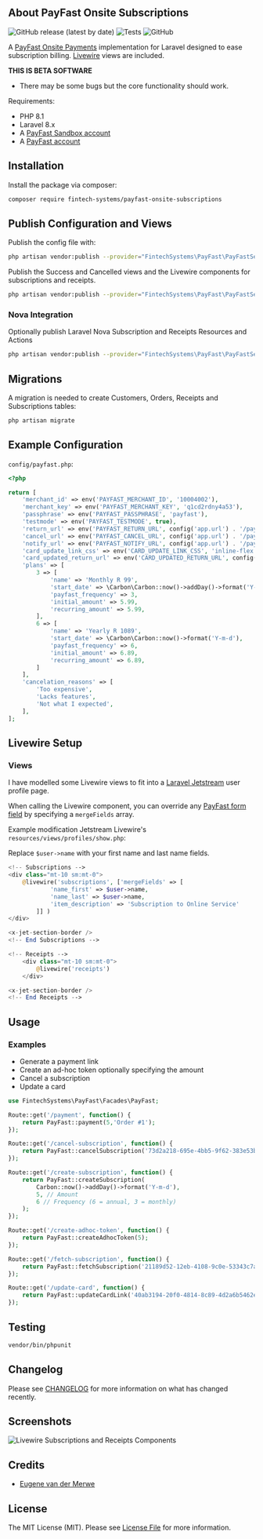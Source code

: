 ## About PayFast Onsite Subscriptions
![GitHub release (latest by date)](https://img.shields.io/github/v/release/fintech-systems/payfast-onsite-subscriptions) ![Tests](https://github.com/fintechsystems/payfast-onsite-subscriptions/actions/workflows/tests.yml/badge.svg)
 ![GitHub](https://img.shields.io/github/license/fintech-systems/payfast-onsite-subscriptions)

A [PayFast Onsite Payments](https://developers.payfast.co.za/docs#onsite_payments) implementation for Laravel designed to ease subscription billing. [Livewire](https://laravel-livewire.com/) views are included.

**THIS IS BETA SOFTWARE**

- There may be some bugs but the core functionality should work.

Requirements:

- PHP 8.1
- Laravel 8.x
- A [PayFast Sandbox account](https://sandbox.payfast.co.za/)
- A [PayFast account](https://www.payfast.co.za/registration)

## Installation

Install the package via composer:

```bash
composer require fintech-systems/payfast-onsite-subscriptions
```

## Publish Configuration and Views

Publish the config file with:
```bash
php artisan vendor:publish --provider="FintechSystems\PayFast\PayFastServiceProvider" --tag="config"
```

Publish the Success and Cancelled views and the Livewire components for subscriptions and receipts.

```bash
php artisan vendor:publish --provider="FintechSystems\PayFast\PayFastServiceProvider" --tag="views"
```

### Nova Integration

Optionally publish Laravel Nova Subscription and Receipts Resources and Actions

```bash
php artisan vendor:publish --provider="FintechSystems\PayFast\PayFastServiceProvider" --tag="nova-resources"
```

## Migrations

A migration is needed to create Customers, Orders, Receipts and Subscriptions tables:

```bash
php artisan migrate
```

## Example Configuration

`config/payfast.php`:

```php
<?php

return [
    'merchant_id' => env('PAYFAST_MERCHANT_ID', '10004002'),
    'merchant_key' => env('PAYFAST_MERCHANT_KEY', 'q1cd2rdny4a53'),
    'passphrase' => env('PAYFAST_PASSPHRASE', 'payfast'),
    'testmode' => env('PAYFAST_TESTMODE', true),        
    'return_url' => env('PAYFAST_RETURN_URL', config('app.url') . '/payfast/return'),
    'cancel_url' => env('PAYFAST_CANCEL_URL', config('app.url') . '/payfast/cancel'),
    'notify_url' => env('PAYFAST_NOTIFY_URL', config('app.url') . '/payfast/notify'),
    'card_update_link_css' => env('CARD_UPDATE_LINK_CSS', 'inline-flex items-center px-4 py-2 bg-gray-800 border border-transparent rounded-md font-semibold text-xs text-white uppercase tracking-widest hover:bg-gray-700 active:bg-gray-900 focus:outline-none focus:border-gray-900 focus:ring focus:ring-gray-300 disabled:opacity-25 transition'),
    'card_updated_return_url' => env('CARD_UPDATED_RETURN_URL', config('app.url') . '/user/profile'),
    'plans' => [
        3 => [
            'name' => 'Monthly R 99',
            'start_date' => \Carbon\Carbon::now()->addDay()->format('Y-m-d'),
            'payfast_frequency' => 3,
            'initial_amount' => 5.99,
            'recurring_amount' => 5.99,
        ],
        6 => [
            'name' => 'Yearly R 1089',
            'start_date' => \Carbon\Carbon::now()->format('Y-m-d'),
            'payfast_frequency' => 6,
            'initial_amount' => 6.89,
            'recurring_amount' => 6.89,
        ]
    ],
    'cancelation_reasons' => [
        'Too expensive',
        'Lacks features',
        'Not what I expected',
    ],
];
```

## Livewire Setup

### Views

I have modelled some Livewire views to fit into a [Laravel Jetstream](https://jetstream.laravel.com) user profile page.

When calling the Livewire component, you can override any [PayFast form field](https://developers.payfast.co.za/docs#step_1_form_fields) by specifying a `mergeFields` array.

Example modification Jetstream Livewire's `resources/views/profiles/show.php`:

Replace `$user->name` with your first name and last name fields.

```php
<!-- Subscriptions -->
<div class="mt-10 sm:mt-0">    
    @livewire('subscriptions', ['mergeFields' => [
            'name_first' => $user->name,
            'name_last' => $user->name,
            'item_description' => 'Subscription to Online Service'
        ]] )        
</div>

<x-jet-section-border />
<!-- End Subscriptions -->

<!-- Receipts -->
    <div class="mt-10 sm:mt-0">
        @livewire('receipts')
    </div>

<x-jet-section-border />
<!-- End Receipts -->
```

## Usage

### Examples

- Generate a payment link
- Create an ad-hoc token optionally specifying the amount
- Cancel a subscription
- Update a card

```php
use FintechSystems\PayFast\Facades\PayFast;

Route::get('/payment', function() {
    return PayFast::payment(5,'Order #1');
});

Route::get('/cancel-subscription', function() {
    return PayFast::cancelSubscription('73d2a218-695e-4bb5-9f62-383e53bef68f');
});

Route::get('/create-subscription', function() {
    return PayFast::createSubscription(
        Carbon::now()->addDay()->format('Y-m-d'),
        5, // Amount
        6 // Frequency (6 = annual, 3 = monthly)
    );
});

Route::get('/create-adhoc-token', function() {
    return PayFast::createAdhocToken(5);
});

Route::get('/fetch-subscription', function() {
    return PayFast::fetchSubscription('21189d52-12eb-4108-9c0e-53343c7ac692');
});

Route::get('/update-card', function() {
    return PayFast::updateCardLink('40ab3194-20f0-4814-8c89-4d2a6b5462ed');
});
```

## Testing

```bash
vendor/bin/phpunit
```

## Changelog

Please see [CHANGELOG](CHANGELOG.md) for more information on what has changed recently.

## Screenshots

![Livewire Subscriptions and Receipts Components](../../blob/main/screenshots/subscription_and_receipts.png)

## Credits

- [Eugene van der Merwe](https://github.com/eugenevdm)

## License

The MIT License (MIT). Please see [License File](LICENSE.md) for more information.
